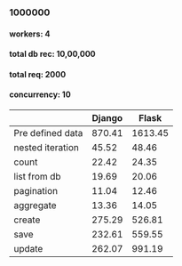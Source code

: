 ### 1000000

#### workers: 4
#### total db rec: 10,00,000
#### total req: 2000
#### concurrency: 10 

 |                  | Django |  Flask  |
 |------------------|--------|---------|
 | Pre defined data | 870.41 | 1613.45 |
 | nested iteration |  45.52 |   48.46 |
 | count            |  22.42 |   24.35 |
 | list from db     |  19.69 |   20.06 |
 | pagination       |  11.04 |   12.46 |
 | aggregate        |  13.36 |   14.05 |
 | create           | 275.29 |  526.81 |
 | save             | 232.61 |  559.55 |
 | update           | 262.07 |  991.19 |